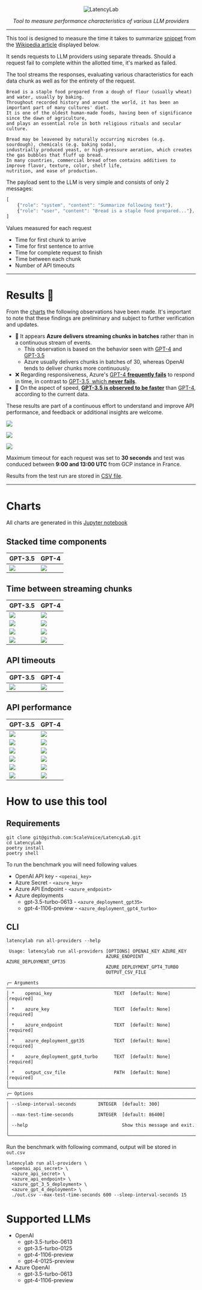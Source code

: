 <p align="center">
  <img src="misc/banner.webp" alt="LatencyLab">
</p>
<p align="center">
    <em>Tool to measure performance characteristics of various LLM providers</em>
</p>

---

This tool is designed to measure the time it takes to summarize [snippet](latencylab/providers/input_text.txt) from the [Wikipedia article](https://en.wikipedia.org/wiki/Bread) displayed below. 

It sends requests to LLM providers using separate threads. 
Should a request fail to complete within the allotted time, it's marked as failed. 

The tool streams the responses, evaluating various characteristics for each data chunk as well as for the entirety of the request.
```
Bread is a staple food prepared from a dough of flour (usually wheat) and water, usually by baking.
Throughout recorded history and around the world, it has been an important part of many cultures' diet.
It is one of the oldest human-made foods, having been of significance since the dawn of agriculture,
and plays an essential role in both religious rituals and secular culture.

Bread may be leavened by naturally occurring microbes (e.g. sourdough), chemicals (e.g. baking soda),
industrially produced yeast, or high-pressure aeration, which creates the gas bubbles that fluff up bread.
In many countries, commercial bread often contains additives to improve flavor, texture, color, shelf life,
nutrition, and ease of production.
```

The payload sent to the LLM is very simple and consists of only 2 messages:
```javascript
[
    {"role": "system", "content": "Summarize following text"},
    {"role": "user", "content": "Bread is a staple food prepared..."},
]
```

Values measured for each request
* Time for first chunk to arrive 
* Time for first sentence to arrive 
* Time for complete request to finish
* Time between each chunk
* Number of API timeouts

---

# Results 🏁

From the [charts](#charts) the following observations have been made. 
It's important to note that these findings are preliminary and subject to further verification and updates.

* 🥞 It appears **Azure delivers streaming chunks in batches** rather than in a continuous stream of events. 
  * This observation is based on the behavior seen with [GPT-4](misc/gpt_4_chunks_timing_line.png) and [GPT-3.5](misc/gpt_3_chunks_timing_line.png)
  * Azure usually delivers chunks in batches of 30, whereas OpenAI tends to deliver chunks more continuously.
* ❌ Regarding responsiveness, Azure's [GPT-4 **frequently fails**](misc/gpt_4_num_failures.png) to respond in time, in contrast to [GPT-3.5, which **never fails**](misc/gpt_3_num_failures.png).
* 🐌 On the aspect of speed, [**GPT-3.5 is observed to be faster**](misc/gpt_3_total_request_time_seconds_bar_median.png) than [GPT-4](misc/gpt_4_total_request_time_seconds_bar_median.png), according to the current data.

These results are part of a continuous effort to understand and improve API performance, and feedback or additional insights are welcome.

![](docs/compare_azure_openai_gpt-4-1106-preview.png)

![](docs/gpt_4_chunks_timing_line.png)

![](docs/gpt_4_first_token_time_seconds_bar_mean.png)

Maximum timeout for each request was set to **30 seconds** and test was conduced between **9:00 and 13:00 UTC** from GCP instance in France.  

Results from the test run are stored in [CSV file](out.csv).

---

# Charts

All charts are generated in this [Jupyter notebook](charts.ipynb)

## Stacked time components

| GPT-3.5    | GPT-4                                                 |
|------------|-------------------------------------------------------|
| ![](misc/compare_azure_openai_gpt-3.5-turbo-0125.png) | ![](misc/compare_azure_openai_gpt-4-1106-preview.png) |

## Time between streaming chunks

| GPT-3.5                                  | GPT-4                                    |
|------------------------------------------|------------------------------------------|
| ![](misc/gpt_3_chunks_timing_line.png)   | ![](misc/gpt_4_chunks_timing_line.png)   |
| ![](misc/gpt_3_chunks_timing_means.png)  | ![](misc/gpt_4_chunks_timing_means.png)  |
| ![](misc/gpt_3_chunks_timing_median.png) | ![](misc/gpt_4_chunks_timing_median.png) |
| ![](misc/gpt_3_chunks_timing.png)        | ![](misc/gpt_4_chunks_timing.png)        |


## API timeouts

| GPT-3.5                          | GPT-4                               |
|----------------------------------|-------------------------------------|
| ![](misc/gpt_3_num_failures.png) | ![](misc/gpt_4_num_failures.png)    |

## API performance

| GPT-3.5                                                    | GPT-4                                                      |
|------------------------------------------------------------|------------------------------------------------------------|
| ![](misc/gpt_3_total_request_time_seconds.png)             | ![](misc/gpt_4_total_request_time_seconds.png)             |
| ![](misc/gpt_3_first_token_time_seconds.png)               | ![](misc/gpt_4_first_token_time_seconds.png)               |
| ![](misc/gpt_3_first_sentence_time_seconds.png)            | ![](misc/gpt_4_first_sentence_time_seconds.png)            |
| ![](misc/gpt_3_first_sentence_time_seconds_bar_median.png) | ![](misc/gpt_4_first_sentence_time_seconds_bar_median.png) |
| ![](misc/gpt_3_first_token_time_seconds_bar_median.png)    | ![](misc/gpt_4_first_token_time_seconds_bar_median.png)    |
| ![](misc/gpt_3_total_request_time_seconds_bar_median.png)  | ![](misc/gpt_4_total_request_time_seconds_bar_median.png)  |

# How to use this tool

## Requirements
```
git clone git@github.com:ScaleVoice/LatencyLab.git
cd LatencyLab
poetry install
poetry shell
```

To run the benchmark you will need following values

* OpenAI API key - `<openai_key>`
* Azure Secret - `<azure_key>`
* Azure API Endpoint - `<azure_endpoint>`
* Azure deployments
  * gpt-3.5-turbo-0613 - `<azure_deployment_gpt35>`
  * gpt-4-1106-preview - `<azure_deployment_gpt4_turbo>`

## CLI
```
latencylab run all-providers --help                                                                                                                                        
                                                                                                                                                                                                           
 Usage: latencylab run all-providers [OPTIONS] OPENAI_KEY AZURE_KEY                                                                                                                                        
                                     AZURE_ENDPOINT AZURE_DEPLOYMENT_GPT35                                                                                                                                 
                                     AZURE_DEPLOYMENT_GPT4_TURBO                                                                                                                                           
                                     OUTPUT_CSV_FILE                                                                                                                                                       
                                                                                                                                                                                                           
╭─ Arguments ─────────────────────────────────────────────────────────────────────────────────────────────────────────────────────────────────────────────────────────────────────────────────────────────╮
│ *    openai_key                       TEXT  [default: None] [required]                                                                                                                                  │
│ *    azure_key                        TEXT  [default: None] [required]                                                                                                                                  │
│ *    azure_endpoint                   TEXT  [default: None] [required]                                                                                                                                  │
│ *    azure_deployment_gpt35           TEXT  [default: None] [required]                                                                                                                                  │
│ *    azure_deployment_gpt4_turbo      TEXT  [default: None] [required]                                                                                                                                  │
│ *    output_csv_file                  PATH  [default: None] [required]                                                                                                                                  │
╰─────────────────────────────────────────────────────────────────────────────────────────────────────────────────────────────────────────────────────────────────────────────────────────────────────────╯
╭─ Options ───────────────────────────────────────────────────────────────────────────────────────────────────────────────────────────────────────────────────────────────────────────────────────────────╮
│ --sleep-interval-seconds        INTEGER  [default: 300]                                                                                                                                                 │
│ --max-test-time-seconds         INTEGER  [default: 86400]                                                                                                                                               │
│ --help                                   Show this message and exit.                                                                                                                                    │
╰─────────────────────────────────────────────────────────────────────────────────────────────────────────────────────────────────────────────────────────────────────────────────────────────────────────╯
```

Run the benchmark with following command, output will be stored in `out.csv`

```
latencylab run all-providers \
  <openai_api_secret> \
  <azure_api_secret> \
  <azure_api_endpoint> \
  <azure_gpt_3_5_deployment> \
  <azure_gpt_4_deployment> \
  ./out.csv --max-test-time-seconds 600 --sleep-interval-seconds 15
```

# Supported LLMs

* OpenAI
  * gpt-3.5-turbo-0613
  * gpt-3.5-turbo-0125
  * gpt-4-1106-preview
  * gpt-4-0125-preview
* Azure OpenAI
  * gpt-3.5-turbo-0613
  * gpt-4-1106-preview